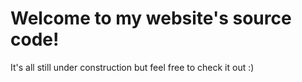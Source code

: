 # Welcome to my website's source code!

It's all still under construction but feel free to check it out :)